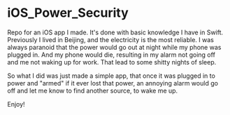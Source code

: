 # iOS_Power_Security

Repo for an iOS app I made. It's done with basic knowledge I have in Swift. Previously I lived in Beijing, and the electricity is the most reliable. I was always paranoid that the power would go out at night while my phone was plugged in. And my phone would die, resulting in my alarm not going off and me not waking up for work. That lead to some shitty nights of sleep.

So what I did was just made a simple app, that once it was plugged in to power and "armed" if it ever lost that power, an annoying alarm would go off and let me know to find another source, to wake me up. 

Enjoy!
